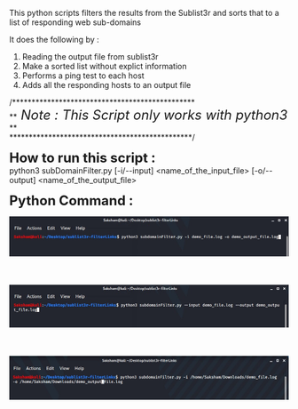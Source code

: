 This python scripts filters the results from the Sublist3r and sorts that to a list of responding web sub-domains 

It does the following by :
1. Reading the output file from sublist3r 
2. Make a sorted list without explict information
3. Performs a ping test to each host
4. Adds all the responding hosts to an output file


/***********************************************<br>
**<i><font size = "+2"> Note : This Script only works with python3  </font></i> **<br>
***********************************************/

<font size = "+2"><b>How to run this script : </font></b><br>
python3 subDomainFilter.py [-i/--input] <name_of_the_input_file> [-o/--output] <name_of_the_output_file>


<font size = "+2"><b>Python Command :</font></b>
<br>

![](images/command-short.jpg)

<br><br>
![](images/command-longer.jpg)


<br><br>
![](images/command-longest.jpg)
